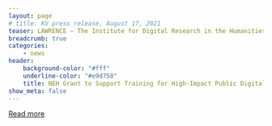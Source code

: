```yaml
---
layout: page
# title: KU press release, August 17, 2021
teaser: LAWRENCE — The Institute for Digital Research in the Humanities at the University of Kansas has been awarded $190,000 from the National Endowment for the Humanities to offer training in public digital humanities and academic-community collaborations. An intensive weeklong summer institute — to be offered in June 2022 at the Hall Center for the Humanities — will provide foundational knowledge, skills and resources to successfully advance 12 public humanities projects, increasing their longevity, visibility and impact. This will be followed by a year of further online training, support and discussion, with a final symposium and showcase in June 2023.
breadcrumb: true
categories:
    - news
header: 
    background-color: "#fff"
    underline-color: "#e9d758"
    title: NEH Grant to Support Training for High-Impact Public Digital Humanities Collaborations
show_meta: false
---
```

[Read more](https://today.ku.edu/2021/08/17/neh-grant-support-training-high-impact-public-digital-humanities-collaborations)